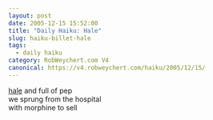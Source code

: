 ```yaml
---
layout: post
date: 2005-12-15 15:52:00
title: "Daily Haiku: Hale"
slug: haiku-billet-hale
tags:
  - daily haiku
category: RobWeychert.com V4
canonical: https://v4.robweychert.com/haiku/2005/12/15/
---
```


[hale](http://dictionary.reference.com/wordoftheday/archive/2005/12/15.html) and full of pep  
we sprung from the hospital  
with morphine to sell